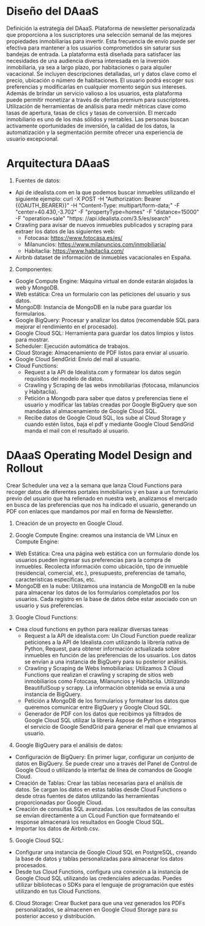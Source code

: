 # Diseño del DAaaS

Definición la estrategia del DAaaS.
Plataforma de newsletter personalizada que proporciona a los suscriptores una selección semanal de las mejores propiedades inmobiliarias para invertir. Esta frecuencia de envío puede ser efectiva para mantener a los usuarios comprometidos sin saturar sus bandejas de entrada. La plataforma está diseñada para satisfacer las necesidades de una audiencia diversa interesada en la inversión inmobiliaria, ya sea a largo plazo, por habitaciones o para alquiler vacacional. Se incluyen descripciones detalladas, url y datos clave como el precio, ubicación o número de habitaciones.
El usuario podrá escoger sus preferencias y modificarlas en cualquier momento según sus intereses.
Además de brindar un servicio valioso a los usuarios, esta plataforma puede permitir monetizar a través de ofertas premium para suscriptores.
Utilización de herramientas de análisis para medir métricas clave como tasas de apertura, tasas de clics y tasas de conversión.
El mercado inmobiliario es uno de los más sólidos y rentables. Las personas buscan activamente oportunidades de inversión, la calidad de los datos, la automatización y la segmentación permite ofrecer una experiencia de usuario excepcional.

# Arquitectura DAaaS

1. Fuentes de datos:
- Api de idealista.com en la que podemos buscar inmuebles utilizando el siguiente ejemplo:
curl -X POST -H "Authorization: Bearer {{OAUTH_BEARER}}" -H "Content-Type: multipart/form-data;" -F "center=40.430,-3.702" -F "propertyType=homes" -F "distance=15000" -F "operation=sale" "https: //api.idealista.com/3.5/es/search"
- Crawling para avisar de nuevos inmuebles publicados y scraping para extraer los datos de las siguientes web:
  - Fotocasa: https://www.fotocasa.es/es/
  - Milanuncios: https://www.milanuncios.com/inmobiliaria/
  - Habitaclia: https://www.habitaclia.com/
- Airbnb dataset de información de inmuebles vacacionales en España.

2. Componentes:
- Google Compute Engine: Máquina virtual en donde estarán alojados la web y MongoDB.
- Web estática: Crea un formulario con las peticiones del usuario y sus datos.
- MongoDB: Instancia de MongoDB en la nube para guardar los formularios.
- Google BigQuery: Procesar y analizar los datos (recomendable SQL para
mejorar el rendimiento en el procesado).
- Google Cloud SQL: Herramienta para guardar los datos limpios y listos para
mostrar.
- Scheduler: Ejecución automática de trabajos.
- Cloud Storage: Almacenamiento de PDF listos para enviar al usuario.
- Google Cloud SendGrid: Envío del mail al usuario.
- Cloud Functions:
  - Request a la API de Idealista.com y formatear los datos según requisitos del modelo de datos.
  - Crawling y Scraping de las webs inmobiliarias (fotocasa, milanuncios y Habitaclia).
  - Petición a Mongodb para saber que datos y preferencias tiene el usuario y modificar las tablas creadas por Google BigQuery que son mandadas al almacenamiento de Google Cloud SQL.
  - Recibe datos de Google Cloud SQL, los sube al Cloud Storage y cuando estén listos, baja el pdf y mediante Google Cloud SendGrid manda el mail con el resultado al usuario.

# DAaaS Operating Model Design and Rollout

Crear Scheduler una vez a la semana que lanza Cloud Functions para recoger datos de diferentes portales inmobiliarios y en base a un formulario previo del usuario que ha rellenado en nuestra web, analizamos el mercado en busca de las preferencias que nos ha indicado el usuario, generando un PDF con enlaces que mandamos por mail en forma de Newsletter.

1. Creación de un proyecto en Google Cloud.
   
2. Google Compute Engine: creamos una instancia de VM Linux en Compute Engine:
 - Web Estática: Crea una página web estática con un formulario donde los usuarios pueden ingresar sus preferencias para la compra de inmuebles. Recolecta información como ubicación, tipo de inmueble (residencial, comercial, etc.), presupuesto, preferencias de tamaño, características
  específicas, etc.
  - MongoDB en la nube: Utilizamos una instancia de MongoDB en la nube para
  almacenar los datos de los formularios completados por los usuarios. Cada registro en la base de datos debe estar asociado con un usuario y sus preferencias.

3. Google Cloud Functions:
 - Crea cloud functions en python para realizar diversas tareas
    -  Request a la API de idealista.com: Un Cloud Function puede realizar peticiones a la API de Idealista.com utilizando la librería nativa de Python, Request, para obtener información actualizada sobre inmuebles en función de las preferencias de los usuarios. Los datos
    se envían a una instancia de BigQuery para su posterior análisis.
    -  Crawling y Scraping de Webs Inmobiliarias: Utilizamos 3 Cloud Functions que realizan el crawling y scraping de sitios web inmobiliarios como Fotocasa, Milanuncios y Habitaclia. Utilizando BeautifulSoup y scrapy. La información obtenida se envía a una
    instancia de BigQuery.
    -  Petición a MongoDB de los formularios y formatear los datos que
    queremos comunicar entre BigQuery y Google Cloud SQL.
    - Generador de PDF con los datos que recibimos ya filtrados de Google Cloud SQL utilizar la librería Aspose de Python e integramos el servicio de Google SendGrid para generar el mail que enviamos al
    usuario.

4. Google BigQuery para el análisis de datos:
  - Configuración de BigQuery: En primer lugar, configurar un conjunto de datos
  en BigQuery. Se puede crear uno a través del Panel de Control de Google
  Cloud o utilizando la interfaz de línea de comandos de Google Cloud.
  - Creación de Tablas: Crear las tablas necesarias para el análisis de datos. Se cargan los datos en estas tablas desde Cloud Functions o desde otras fuentes de datos utilizando las herramientas proporcionadas por Google
  Cloud.
  - Creación de consultas SQL avanzadas. Los resultados de las consultas se
  envían directamente a un CLoud Function que formateando el response
  almacenará los resultados en Google Cloud SQL.
  - Importar los datos de Airbnb.csv.

5. Google Cloud SQL:
  - Configurar una instancia de Google Cloud SQL en PostgreSQL, creando la
  base de datos y tablas personalizadas para almacenar los datos procesados.
  - Desde tus Cloud Functions, configura una conexión a la instancia de Google Cloud SQL utilizando las credenciales adecuadas. Puedes utilizar bibliotecas o SDKs para el lenguaje de programación que estés utilizando en tus Cloud
  Functions.

6. Cloud Storage: Crear Bucket para que una vez generados los PDFs personalizados, se almacenen en Google Cloud Storage para su posterior acceso y distribución.
